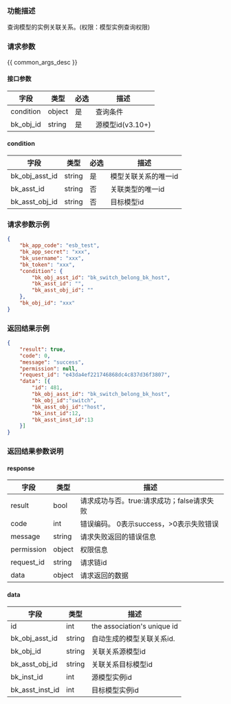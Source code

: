 ### 功能描述

查询模型的实例关联关系。(权限：模型实例查询权限)

### 请求参数

{{ common_args_desc }}

#### 接口参数

| 字段        | 类型     | 必选 | 描述            |
|-----------|--------|----|---------------|
| condition | object | 是  | 查询条件          |
| bk_obj_id | string | 是  | 源模型id(v3.10+) |

#### condition

| 字段             | 类型     | 必选 | 描述          |
|----------------|--------|----|-------------|
| bk_obj_asst_id | string | 是  | 模型关联关系的唯一id |
| bk_asst_id     | string | 否  | 关联类型的唯一id   |
| bk_asst_obj_id | string | 否  | 目标模型id      |

### 请求参数示例

```json
{
    "bk_app_code": "esb_test",
    "bk_app_secret": "xxx",
    "bk_username": "xxx",
    "bk_token": "xxx",
    "condition": {
        "bk_obj_asst_id": "bk_switch_belong_bk_host",
        "bk_asst_id": "",
        "bk_asst_obj_id": ""
    },
    "bk_obj_id": "xxx"
}
```

### 返回结果示例

```json
{
    "result": true,
    "code": 0,
    "message": "success",
    "permission": null,
    "request_id": "e43da4ef221746868dc4c837d36f3807",
    "data": [{
        "id": 481,
        "bk_obj_asst_id": "bk_switch_belong_bk_host",
        "bk_obj_id":"switch",
        "bk_asst_obj_id":"host",
        "bk_inst_id":12,
        "bk_asst_inst_id":13
    }]
}

```

### 返回结果参数说明

#### response

| 字段         | 类型     | 描述                         |
|------------|--------|----------------------------|
| result     | bool   | 请求成功与否。true:请求成功；false请求失败 |
| code       | int    | 错误编码。 0表示success，>0表示失败错误  |
| message    | string | 请求失败返回的错误信息                |
| permission | object | 权限信息                       |
| request_id | string | 请求链id                      |
| data       | object | 请求返回的数据                    |

#### data

| 字段              | 类型     | 描述                          |
|-----------------|--------|-----------------------------|
| id              | int    | the association's unique id |
| bk_obj_asst_id  | string | 自动生成的模型关联关系id.              |
| bk_obj_id       | string | 关联关系源模型id                   |
| bk_asst_obj_id  | string | 关联关系目标模型id                  |
| bk_inst_id      | int    | 源模型实例id                     |
| bk_asst_inst_id | int    | 目标模型实例id                    |

